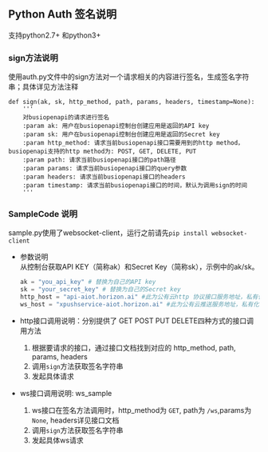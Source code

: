 ## Python Auth 签名说明

支持python2.7+ 和python3+

### sign方法说明
使用auth.py文件中的sign方法对一个请求相关的内容进行签名，生成签名字符串；具体详见方法注释
```
def sign(ak, sk, http_method, path, params, headers, timestamp=None):
    '''
    对busiopenapi的请求进行签名
    :param ak: 用户在busiopenapi控制台创建应用是返回的API key
    :param sk: 用户在busiopenapi控制台创建应用是返回的Secret key
    :param http_method: 请求当前busiopenapi接口需要用到的http method，busiopenapi支持的http method为: POST, GET, DELETE, PUT
    :param path: 请求当前busiopenapi接口的path路径
    :param params: 请求当前busiopenapi接口的query参数
    :param headers: 请求当前busiopenapi接口的headers
    :param timestamp: 请求当前busiopenapi接口的时间，默认为调用sign的时间
    '''
```


### SampleCode 说明

sample.py使用了websocket-client，运行之前请先`pip install websocket-client`


* 参数说明  
  从控制台获取API KEY（简称ak）和Secret Key（简称sk），示例中的ak/sk。

  ```python
  ak = "you_api_key" # 替换为自己的API key
  sk = "your_secret_key" # 替换为自己的Secret key
  http_host = "api-aiot.horizon.ai" #此为公有云http 协议接口服务地址，私有化部署时使用私有化busiopenapi服务的配置的域名或ip:port
  ws_host = "xpushservice-aiot.horizon.ai" #此为公有云推送服务地址，私有化部署时使用私有化busiopenapi服务的配置的域名或ip:port
  ```

* http接口调用说明：分别提供了 GET POST PUT DELETE四种方式的接口调用方法
  1. 根据要请求的接口，通过接口文档找到对应的 http_method, path, params, headers
  2. 调用`sign`方法获取签名字符串
  3. 发起具体请求

* ws接口调用说明: ws_sample
  1. ws接口在签名方法调用时，http_method为 `GET`, path为 `/ws`,params为`None`, headers详见接口文档
  2. 调用`sign`方法获取签名字符串
  3. 发起具体ws请求







